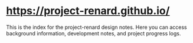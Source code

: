 # <https://project-renard.github.io/>

This is the index for the project-renard design notes. Here you can access background information, development notes, and project progress logs.

